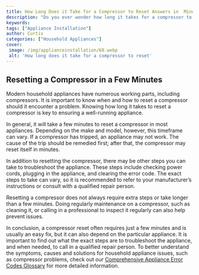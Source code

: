 ```yaml
---
title: How Long Does it Take for a Compressor to Reset Answers in  Minutes
description: "Do you ever wonder how long it takes for a compressor to reset itself Now you dont have to This blog post has the answers you need - in minutes"
keywords: 
tags: ["Appliance Installation"]
author: Curtis
categories: ["Household Appliances"]
cover: 
 image: /img/applianceinstallation/68.webp
 alt: 'How long does it take for a compressor to reset'
---
```

## Resetting a Compressor in a Few Minutes
Modern household appliances have numerous working parts, including compressors. It is important to know when and how to reset a compressor should it encounter a problem. Knowing how long it takes to reset a compressor is key to ensuring a well-running appliance. 

In general, it will take a few minutes to reset a compressor in most appliances. Depending on the make and model, however, this timeframe can vary. If a compressor has tripped, an appliance may not work. The cause of the trip should be remedied first; after that, the compressor may reset itself in minutes. 

In addition to resetting the compressor, there may be other steps you can take to troubleshoot the appliance. These steps include checking power cords, plugging in the appliance, and clearing the error code. The exact steps to take can vary, so it is recommended to refer to your manufacturer’s instructions or consult with a qualified repair person.

Resetting a compressor does not always require extra steps or take longer than a few minutes. Doing regularly maintenance on a compressor, such as cleaning it, or calling in a professional to inspect it regularly can also help prevent issues. 

In conclusion, a compressor reset often requires just a few minutes and is usually an easy fix, but it can also depend on the particular appliance. It is important to find out what the exact steps are to troubleshoot the appliance, and when needed, to call in a qualified repair person. To better understand the symptoms, causes and solutions for household appliance issues, such as compressor problems, check out our [Comprehensive Appliance Error Codes Glossary](./error-codes/) for more detailed information.

